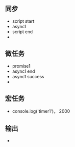 ## 同步
- script start
- async1
- script end
- 

## 微任务
- promise1
- async1 end
- async1 success
- 

## 宏任务
- console.log('timer1')， 2000

## 输出
- 
